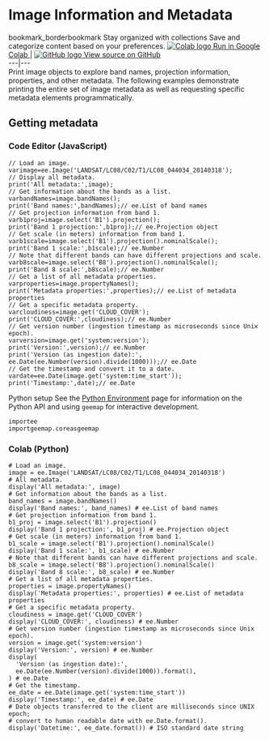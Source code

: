  
#  Image Information and Metadata 
bookmark_borderbookmark Stay organized with collections  Save and categorize content based on your preferences. 
[ ![Colab logo](https://developers.google.com/static/earth-engine/images/colab_logo_32px.png) Run in Google Colab ](https://colab.research.google.com/github/google/earthengine-community/blob/master/guides/linked/generated/image_info.ipynb) |  [ ![GitHub logo](https://developers.google.com/static/earth-engine/images/GitHub-Mark-32px.png) View source on GitHub ](https://github.com/google/earthengine-community/blob/master/guides/linked/generated/image_info.ipynb)  
---|---  
Print image objects to explore band names, projection information, properties, and other metadata. The following examples demonstrate printing the entire set of image metadata as well as requesting specific metadata elements programmatically.
## Getting metadata
### Code Editor (JavaScript)
```
// Load an image.
varimage=ee.Image('LANDSAT/LC08/C02/T1/LC08_044034_20140318');
// Display all metadata.
print('All metadata:',image);
// Get information about the bands as a list.
varbandNames=image.bandNames();
print('Band names:',bandNames);// ee.List of band names
// Get projection information from band 1.
varb1proj=image.select('B1').projection();
print('Band 1 projection:',b1proj);// ee.Projection object
// Get scale (in meters) information from band 1.
varb1scale=image.select('B1').projection().nominalScale();
print('Band 1 scale:',b1scale);// ee.Number
// Note that different bands can have different projections and scale.
varb8scale=image.select('B8').projection().nominalScale();
print('Band 8 scale:',b8scale);// ee.Number
// Get a list of all metadata properties.
varproperties=image.propertyNames();
print('Metadata properties:',properties);// ee.List of metadata properties
// Get a specific metadata property.
varcloudiness=image.get('CLOUD_COVER');
print('CLOUD_COVER:',cloudiness);// ee.Number
// Get version number (ingestion timestamp as microseconds since Unix epoch).
varversion=image.get('system:version');
print('Version:',version);// ee.Number
print('Version (as ingestion date):',
ee.Date(ee.Number(version).divide(1000)));// ee.Date
// Get the timestamp and convert it to a date.
vardate=ee.Date(image.get('system:time_start'));
print('Timestamp:',date);// ee.Date
```

Python setup
See the [ Python Environment](https://developers.google.com/earth-engine/guides/python_install) page for information on the Python API and using `geemap` for interactive development.
```
importee
importgeemap.coreasgeemap
```

### Colab (Python)
```
# Load an image.
image = ee.Image('LANDSAT/LC08/C02/T1/LC08_044034_20140318')
# All metadata.
display('All metadata:', image)
# Get information about the bands as a list.
band_names = image.bandNames()
display('Band names:', band_names) # ee.List of band names
# Get projection information from band 1.
b1_proj = image.select('B1').projection()
display('Band 1 projection:', b1_proj) # ee.Projection object
# Get scale (in meters) information from band 1.
b1_scale = image.select('B1').projection().nominalScale()
display('Band 1 scale:', b1_scale) # ee.Number
# Note that different bands can have different projections and scale.
b8_scale = image.select('B8').projection().nominalScale()
display('Band 8 scale:', b8_scale) # ee.Number
# Get a list of all metadata properties.
properties = image.propertyNames()
display('Metadata properties:', properties) # ee.List of metadata properties
# Get a specific metadata property.
cloudiness = image.get('CLOUD_COVER')
display('CLOUD_COVER:', cloudiness) # ee.Number
# Get version number (ingestion timestamp as microseconds since Unix epoch).
version = image.get('system:version')
display('Version:', version) # ee.Number
display(
  'Version (as ingestion date):',
  ee.Date(ee.Number(version).divide(1000)).format(),
) # ee.Date
# Get the timestamp.
ee_date = ee.Date(image.get('system:time_start'))
display('Timestamp:', ee_date) # ee.Date
# Date objects transferred to the client are milliseconds since UNIX epoch;
# convert to human readable date with ee.Date.format().
display('Datetime:', ee_date.format()) # ISO standard date string
```

